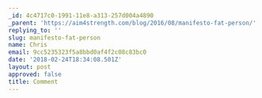 ```yaml
---
_id: 4c4717c0-1991-11e8-a313-257d004a4890
_parent: 'https://aim4strength.com/blog/2016/08/manifesto-fat-person/'
replying_to: ''
slug: manifesto-fat-person
name: Chris
email: 9cc5235323f5a8bbd0af4f2c08c83bc0
date: '2018-02-24T18:34:08.501Z'
layout: post
approved: false
title: Comment
---
```

 
